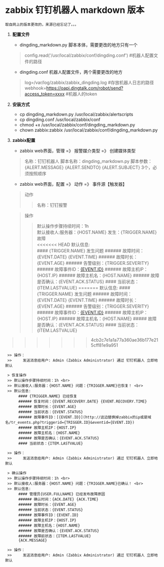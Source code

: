 # zabbix 钉钉机器人 markdown 版本
    取自网上的版本更改的，来源已经忘记了。。。

1.  **配置文件**
    - dingding_markdown.py 脚本本体，需要更改的地方只有一个
    > config.read('/usr/local/zabbix/conf/dingding.conf') #机器人配置文件的路径
    - dingding.conf 机器人配置文件，两个需要更改的地方
    > log=/var/log/zabbix/zabbix_dingding.log #存放机器人日志的路径
    > webhook=https://oapi.dingtalk.com/robot/send?access_token=xxxx #机器人的token

2.  **安装方式**
    - cp dingding_markdown.py /usr/local/zabbix/alertscripts
    - cp dingding.conf /usr/local/zabbix/conf
    - chmod +x /usr/local/zabbix/conf/dingding_markdown.py
    - chown zabbix:zabbix /usr/local/zabbix/conf/dingding_markdown.py

3.  **zabbix配置**
    - zabbix web界面，管理 =》 报警媒介类型 =》 创建媒体类型
    > 名称：钉钉机器人
    > 脚本名称：dingding_markdown.py
    > 脚本参数：{ALERT.MESSAGE} {ALERT.SENDTO} {ALERT.SUBJECT} 3个，必须按照顺序
    - zabbix web界面，配置 =》 动作 =》 事件源【触发器】
    > 动作
    >> 名称：钉钉报警

     > 操作
     >> 默认操作步骤持续时间：1h <br>
     >> 默认接收人:服务器：{HOST.NAME} 发生：{TRIGGER.NAME}故障 <br>
<<<<<<< HEAD
     >> 默认信息: <br>
            #### {TRIGGER.NAME} 发生问题
            ###### 故障时间：{EVENT.DATE} {EVENT.TIME}
            ###### 故障时长：{EVENT.AGE}
            ###### 告警级别：{TRIGGER.SEVERITY}
            ###### 故障事件ID：[{EVENT.ID}](http://这边替换掉zabbix的ip或是域名/tr_events.php?triggerid={TRIGGER.ID}&eventid={EVENT.ID})
            ###### 故障主机IP：{HOST.IP}
            ###### 故障主机名：{HOST.NAME}
            ###### 故障是否确认：{EVENT.ACK.STATUS}
            #### 当前状态：{ITEM.LASTVALUE}
=======
     >> 默认信息:
             #### {TRIGGER.NAME} 发生问题
             ###### 故障时间：{EVENT.DATE} {EVENT.TIME}
             ###### 故障时长：{EVENT.AGE}
             ###### 告警级别：{TRIGGER.SEVERITY}
             ###### 故障事件ID：[{EVENT.ID}](http://这边替换掉zabbix的ip或是域名/tr_events.php?triggerid={TRIGGER.ID}&eventid={EVENT.ID})
             ###### 故障主机IP：{HOST.IP}
             ###### 故障主机名：{HOST.NAME}
             ##### 故障是否确认：{EVENT.ACK.STATUS}
             #### 当前状态：{ITEM.LASTVALUE}
>>>>>>> 4cb2c7e1a1a77a360ae36b177e215cff81e9a951

     >> 操作：
     >>     发送消息给用户: Admin (Zabbix Administrator) 通过 钉钉机器人 立即地 默认

     > 恢复操作
     >> 默认操作步骤持续时间：1h <br>
     >> 默认接收人:服务器：{HOST.NAME} 问题：{TRIGGER.NAME}已恢复！ <br>
     >> 默认信息:
          #### {TRIGGER.NAME} 已经恢复
          ###### 恢复时间：{EVENT.RECOVERY.DATE} {EVENT.RECOVERY.TIME}
          ###### 故障时长：{EVENT.AGE}
          ###### 当前状态：{EVENT.STATUS}
          ###### 故障事件ID：[{EVENT.ID}](http://这边替换掉zabbix的ip或是域名/tr_events.php?triggerid={TRIGGER.ID}&eventid={EVENT.ID})
          ###### 故障主机IP：{HOST.IP}
          ###### 故障主机名：{HOST.NAME}
          ###### 故障是否确认：{EVENT.ACK.STATUS}
          #### 当前状态：{ITEM.LASTVALUE}

     >> 操作：
     >>     发送消息给用户: Admin (Zabbix Administrator) 通过 钉钉机器人 立即地 默认

     > 确认操作
     >> 默认操作步骤持续时间：1h <br>
     >> 默认接收人:服务器：{HOST.NAME} 问题：{TRIGGER.NAME}已确认！ <br>
     >> 默认信息: 
          #### 管理员{USER.FULLNAME} 已经发布故障原因
          ###### 确认时间：{ACK.DATE} {ACK.TIME}
          ###### 故障时长：{EVENT.AGE}
          ###### 当前状态：{EVENT.STATUS}
          ###### 故障事件ID：{EVENT.ID}
          ###### 故障主机IP：{HOST.IP}
          ###### 故障主机名：{HOST.NAME}
          ###### 故障是否确认：{EVENT.ACK.STATUS}
          ###### 故障前状态：{ITEM.LASTVALUE}
          {ACK.MESSAGE}

     >> 操作：
     >>     发送消息给用户: Admin (Zabbix Administrator) 通过 钉钉机器人 立即地 默认
